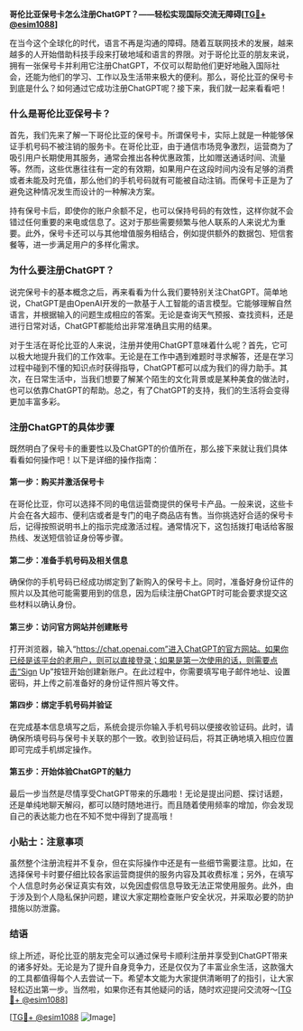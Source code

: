 **哥伦比亚保号卡怎么注册ChatGPT？——轻松实现国际交流无障碍[[TG💪+ @esim1088](https://t.me/s/esim1088)]**

在当今这个全球化的时代，语言不再是沟通的障碍。随着互联网技术的发展，越来越多的人开始借助科技手段来打破地域和语言的界限。对于哥伦比亚的朋友来说，拥有一张保号卡并利用它注册ChatGPT，不仅可以帮助他们更好地融入国际社会，还能为他们的学习、工作以及生活带来极大的便利。那么，哥伦比亚的保号卡到底是什么？如何通过它成功注册ChatGPT呢？接下来，我们就一起来看看吧！

### 什么是哥伦比亚保号卡？

首先，我们先来了解一下哥伦比亚的保号卡。所谓保号卡，实际上就是一种能够保证手机号码不被注销的服务卡。在哥伦比亚，由于通信市场竞争激烈，运营商为了吸引用户长期使用其服务，通常会推出各种优惠政策，比如赠送通话时间、流量等。然而，这些优惠往往有一定的有效期，如果用户在这段时间内没有足够的消费或者未能及时充值，那么他们的手机号码就有可能被自动注销。而保号卡正是为了避免这种情况发生而设计的一种解决方案。

持有保号卡后，即使你的账户余额不足，也可以保持号码的有效性，这样你就不会错过任何重要的来电或信息了。这对于那些需要频繁与他人联系的人来说尤为重要。此外，保号卡还可以与其他增值服务相结合，例如提供额外的数据包、短信套餐等，进一步满足用户的多样化需求。

### 为什么要注册ChatGPT？

说完保号卡的基本概念之后，再来看看为什么我们要特别关注ChatGPT。简单地说，ChatGPT是由OpenAI开发的一款基于人工智能的语言模型。它能够理解自然语言，并根据输入的问题生成相应的答案。无论是查询天气预报、查找资料，还是进行日常对话，ChatGPT都能给出非常准确且实用的结果。

对于生活在哥伦比亚的人来说，注册并使用ChatGPT意味着什么呢？首先，它可以极大地提升我们的工作效率。无论是在工作中遇到难题时寻求解答，还是在学习过程中碰到不懂的知识点时获得指导，ChatGPT都可以成为我们的得力助手。其次，在日常生活中，当我们想要了解某个陌生的文化背景或是某种美食的做法时，也可以依靠ChatGPT的帮助。总之，有了ChatGPT的支持，我们的生活将会变得更加丰富多彩。

### 注册ChatGPT的具体步骤

既然明白了保号卡的重要性以及ChatGPT的价值所在，那么接下来就让我们具体看看如何操作吧！以下是详细的操作指南：

#### 第一步：购买并激活保号卡

在哥伦比亚，你可以选择不同的电信运营商提供的保号卡产品。一般来说，这些卡片会在各大超市、便利店或者是专门的电子商品店有售。当你挑选好合适的保号卡后，记得按照说明书上的指示完成激活过程。通常情况下，这包括拨打电话给客服热线、发送短信验证身份等步骤。

#### 第二步：准备手机号码及相关信息

确保你的手机号码已经成功绑定到了新购入的保号卡上。同时，准备好身份证件的照片以及其他可能需要用到的信息，因为后续注册ChatGPT时可能会要求提交这些材料以确认身份。

#### 第三步：访问官方网站并创建账号

打开浏览器，输入“https://chat.openai.com”进入ChatGPT的官方网站。如果你已经是该平台的老用户，则可以直接登录；如果是第一次使用的话，则需要点击“Sign Up”按钮开始创建新账户。在此过程中，你需要填写电子邮件地址、设置密码，并上传之前准备好的身份证件照片等文件。

#### 第四步：绑定手机号码并验证

在完成基本信息填写之后，系统会提示你输入手机号码以便接收验证码。此时，请确保所填号码与保号卡关联的那个一致。收到验证码后，将其正确地填入相应位置即可完成手机绑定操作。

#### 第五步：开始体验ChatGPT的魅力

最后一步当然是尽情享受ChatGPT带来的乐趣啦！无论是提出问题、探讨话题，还是单纯地聊天解闷，都可以随时随地进行。而且随着使用频率的增加，你会发现自己的表达能力也在不知不觉中得到了提高哦！

### 小贴士：注意事项

虽然整个注册流程并不复杂，但在实际操作中还是有一些细节需要注意。比如，在选择保号卡时要仔细比较各家运营商提供的服务内容及其收费标准；另外，在填写个人信息时务必保证真实有效，以免因虚假信息导致无法正常使用服务。此外，由于涉及到个人隐私保护问题，建议大家定期检查账户安全状况，并采取必要的防护措施以防泄露。

### 结语

综上所述，哥伦比亚的朋友完全可以通过保号卡顺利注册并享受到ChatGPT带来的诸多好处。无论是为了提升自身竞争力，还是仅仅为了丰富业余生活，这款强大的工具都值得每个人去尝试一下。希望本文能为大家提供清晰明了的指引，让大家轻松迈出第一步。当然啦，如果你还有其他疑问的话，随时欢迎提问交流呀～[[TG💪+ @esim1088](https://t.me/s/esim1088)]

[[TG💪+ @esim1088](https://t.me/s/esim1088) ![Image](https://i.postimg.cc/4NQfJmqS/Snipaste-2025-05-13-00-14-12.png)]